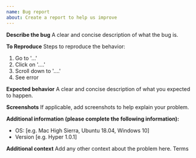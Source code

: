 ```yaml
---
name: Bug report
about: Create a report to help us improve
---
```


**Describe the bug**
A clear and concise description of what the bug is.

**To Reproduce**
Steps to reproduce the behavior:

1. Go to '...'
2. Click on '....'
3. Scroll down to '....'
4. See error

**Expected behavior**
A clear and concise description of what you expected to happen.

**Screenshots**
If applicable, add screenshots to help explain your problem.

**Additional information (please complete the following information):**

-   OS: [e.g. Mac High Sierra, Ubuntu 18.04, Windows 10]
-   Version [e.g. Hyper 1.0.1]

**Additional context**
Add any other context about the problem here.
Terms
